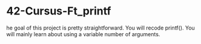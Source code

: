 # 42-Cursus-Ft_printf
he goal of this project is pretty straightforward. You will recode printf(). You will mainly learn about using a variable number of arguments.
